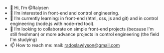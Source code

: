 - 👋 Hi, I’m @Ralysen
- 👀 I’m interested in front-end and control engineering.
- 🌱 I’m currently learning: in front-end (html, css, js and git) and in control engineering (node.js with node-red tool).
- 💞️ I’m looking to collaborate on simple front-end projects (because I'm still freshman) or more advance projects in control engineering (the field I'm studying)
- 📫 How to reach me: mail: radoslawlyson@gmail.com 

<!---
Ralysen/Ralysen is a ✨ special ✨ repository because its `README.md` (this file) appears on your GitHub profile.
You can click the Preview link to take a look at your changes.
--->
